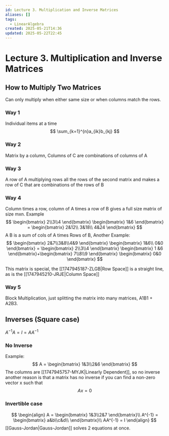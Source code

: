 ```yaml
---
id: Lecture 3. Multiplication and Inverse Matrices
aliases: []
tags:
  - LinearAlgebra
created: 2025-05-21T14:36
updated: 2025-05-22T22:45
---
```


# Lecture 3. Multiplication and Inverse Matrices
## How to Multiply Two Matrices
Can only multiply when either same size or when columns match the rows.
### Way 1
Individual items at a time
$$
\sum_{k=1}^{n}a_{ik}b_{kj} 
$$
### Way 2
Matrix by a column, Columns of C are combinations of columns of A
### Way 3
A row of A multiplying rows all the rows of the second matrix and makes a row of C that are combinations of the rows of B
### Way 4
Column times a row, column of A times a row of B gives a full size matrix of size mxn. Example
$$
\begin{bmatrix}
2\\3\\4
\end{bmatrix}
\begin{bmatrix}
1&6
\end{bmatrix}
 = \begin{bmatrix}
2&12\\
3&18\\
4&24
\end{bmatrix}
$$
A B is a sum of cols of A times Rows of B, Another Example:
$$
\begin{bmatrix}
2&7\\3&8\\4&9
\end{bmatrix}
\begin{bmatrix}
1&6\\
0&0
\end{bmatrix} = \begin{bmatrix}
2\\3\\4
\end{bmatrix}
\begin{bmatrix}
1 &6
\end{bmatrix}+\begin{bmatrix}
7\\8\\9
\end{bmatrix}
\begin{bmatrix}
0&0
\end{bmatrix} 
$$

This matrix is special, the [[1747945187-ZLGB|Row Space]] is a straight line, as is the [[1747945210-JRJE|Column Space]]
### Way 5
Block Multiplication, just splitting the matrix into many matrices, A1B1 + A2B3.
## Inverses (Square case)
$A ^{-1}A = I = AA^{-1}$
### No Inverse
Example:
$$
A = \begin{bmatrix}
1&3\\2&6
\end{bmatrix}
$$
The columns are [[1747945757-MYJK|Linearly Dependent]], so no inverse\
another reason is that a matrix has no inverse if you can find a non-zero vector x such that 
$$
Ax = 0
$$
### Invertible case

$$
\begin{align}
A = 
\begin{bmatrix}
1&3\\2&7
\end{bmatrix}\\
A^{-1} = 
\begin{bmatrix}
a&b\\c&d\\
\end{bmatrix}\\
AA^{-1} = I
\end{align}
$$
[[Gauss-Jordan|Gauss-Jordan]] solves 2 equations at once.
